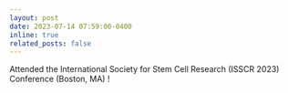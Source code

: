 ```yaml
---
layout: post
date: 2023-07-14 07:59:00-0400
inline: true
related_posts: false
---
```


Attended the International Society for Stem Cell Research (ISSCR 2023) Conference (Boston, MA) !
